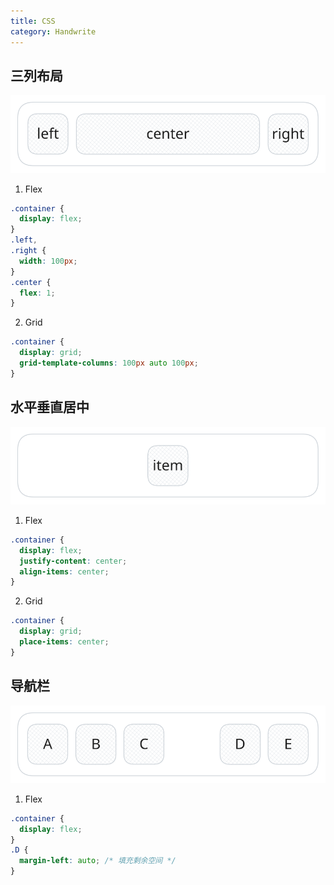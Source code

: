 ```yaml
---
title: CSS
category: Handwrite
---
```


## 三列布局

![layout](/imgs/handwrite-css-layout.svg)

1. Flex

```css
.container {
  display: flex;
}
.left,
.right {
  width: 100px;
}
.center {
  flex: 1;
}
```

2. Grid

```css
.container {
  display: grid;
  grid-template-columns: 100px auto 100px;
}
```

## 水平垂直居中

![center](/imgs/handwrite-css-center.svg)

1. Flex

```css
.container {
  display: flex;
  justify-content: center;
  align-items: center;
}
```

2. Grid

```css
.container {
  display: grid;
  place-items: center;
}
```

## 导航栏

![navbar](/imgs/handwrite-css-navbar.svg)

1. Flex

```css
.container {
  display: flex;
}
.D {
  margin-left: auto; /* 填充剩余空间 */
}
```
